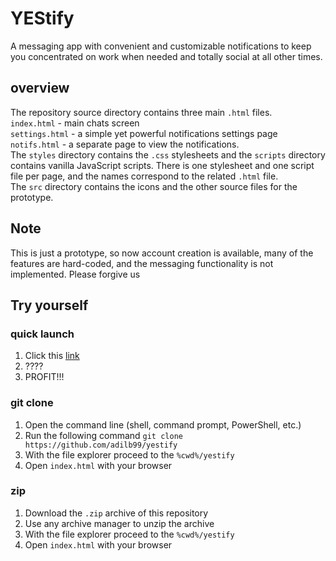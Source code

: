# YEStify
A messaging app with convenient and customizable notifications to keep you concentrated on work when needed and totally social at all other times.

## overview
The repository source directory contains three main `.html` files.<br/>
`index.html` - main chats screen <br>
`settings.html` - a simple yet powerful notifications settings page <br>
`notifs.html` - a separate page to view the notifications. <br>
The `styles` directory contains the `.css` stylesheets and the `scripts` directory contains vanilla JavaScript scripts. There is one stylesheet and one script file per page, and the names correspond to the related `.html` file. <br>
The `src` directory contains the icons and the other source files for the prototype.

## Note
This is just a prototype, so now account creation is available, many of the features are hard-coded, and the messaging functionality is not implemented. Please forgive us

## Try yourself
### quick launch
1. Click this [link](https://adilbo.z12.web.core.windows.net/)
2. ????
3. PROFIT!!!

### git clone
1. Open the command line (shell, command prompt, PowerShell, etc.)
2. Run the following command
`git clone https://github.com/adilb99/yestify`
3. With the file explorer proceed to the `%cwd%/yestify`
4. Open `index.html` with your browser

### zip
1. Download the `.zip` archive of this repository
2. Use any archive manager to unzip the archive
3. With the file explorer proceed to the `%cwd%/yestify`
4. Open `index.html` with your browser

